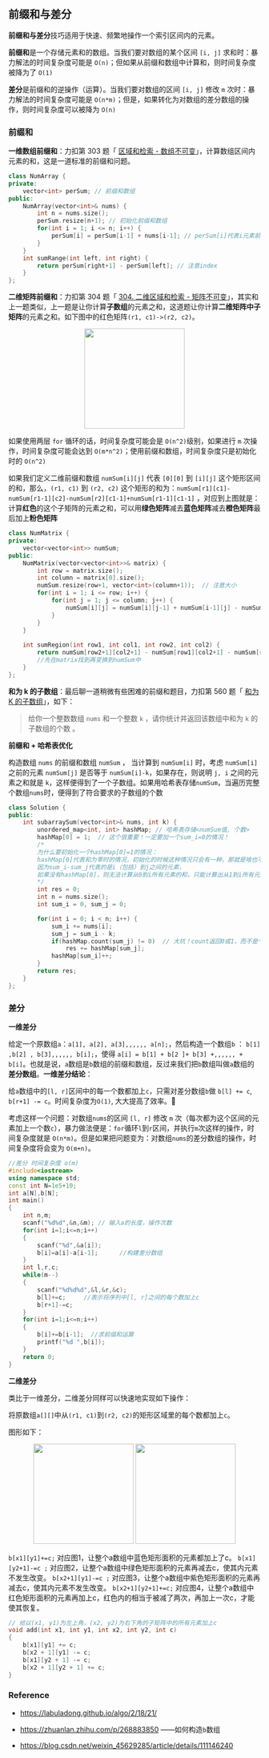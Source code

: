 ## 前缀和与差分

**前缀和与差分**技巧适用于快速、频繁地操作一个索引区间内的元素。

**前缀和**是一个存储元素和的数组。当我们要对数组的某个区间 `[i, j]` 求和时：暴力解法的时间复杂度可能是 `O(n)`；但如果从前缀和数组中计算和，则时间复杂度被降为了 `O(1)`

**差分**是前缀和的逆操作（运算）。当我们要对数组的区间 `[i, j]` 修改 `m` 次时：暴力解法的时间复杂度可能是 `O(n*m)`；但是，如果转化为对数组的差分数组的操作，则时间复杂度可以被降为 `O(n)`

### 前缀和

**一维数组前缀和**：力扣第 303 题「 [区域和检索 - 数组不可变](https://leetcode-cn.com/problems/range-sum-query-immutable/)」，计算数组区间内元素的和，这是一道标准的前缀和问题。

```C++
class NumArray {
private:
    vector<int> perSum; // 前缀和数组
public:
    NumArray(vector<int>& nums) {
        int n = nums.size();
        perSum.resize(n+1); // 初始化前缀和数组
        for(int i = 1; i <= n; i++) {
            perSum[i] = perSum[i-1] + nums[i-1]; // perSum[i]代表i元素前和
        }
    }
    int sumRange(int left, int right) {
        return perSum[right+1] - perSum[left]; // 注意index
    }
};
```

**二维矩阵前缀和**：力扣第 304 题「 [304. 二维区域和检索 - 矩阵不可变](https://leetcode-cn.com/problems/range-sum-query-2d-immutable/)」，其实和上一题类似，上一题是让你计算**子数组**的元素之和，这道题让你计算**二维矩阵中子矩阵**的元素之和。如下图中的红色矩阵`(r1, c1)->(r2, c2)`。

<div align="center"><img src="images/前缀和3.png" height=200></div>

如果使用两层 `for` 循环的话，时间复杂度可能会是 `O(n^2)`级别，如果进行 `m` 次操作，时间复杂度可能会达到 `O(m*n^2)`；使用前缀和数组，时间复杂度只是初始化时的 `O(n^2)`

如果我们定义二维前缀和数组 `numSum[i][j]` 代表 `[0][0]` 到 `[i][j]` 这个矩形区间的和，那么，`(r1, c1)` 到 `(r2, c2)` 这个矩形的和为：`numSum[r1][c1]-numSum[r1-1][c2]-numSum[r2][c1-1]+numSum[r1-1][c1-1]` ，对应到上图就是：计算**红色**的这个子矩阵的元素之和，可以用**绿色矩阵**减去**蓝色矩阵**减去**橙色矩阵**最后加上**粉色矩阵**

```C++
class NumMatrix {
private:
    vector<vector<int>> numSum;
public:
    NumMatrix(vector<vector<int>>& matrix) {
        int row = matrix.size();
        int column = matrix[0].size();
        numSum.resize(row+1, vector<int>(column+1));  // 注意大小
        for(int i = 1; i <= row; i++) {
            for(int j = 1; j <= column; j++) {
                numSum[i][j] = numSum[i][j-1] + numSum[i-1][j] - numSum[i-1][j-1] + matrix[i-1][j-1];
            }
        }
    }
    
    int sumRegion(int row1, int col1, int row2, int col2) {
        return numSum[row2+1][col2+1] - numSum[row1][col2+1] - numSum[row2+1][col1] + numSum[row1][col1]; // 注意坐标的变换
        //先在matrix找到再变换到numSum中
    }
};
```

**和为 k 的子数组**：最后聊一道稍微有些困难的前缀和题目，力扣第 560 题「 [和为 K 的子数组](https://leetcode-cn.com/problems/subarray-sum-equals-k/)」，如下：

> 给你一个整数数组 `nums` 和一个整数 `k` ，请你统计并返回该数组中和为 `k` 的子数组的个数 。

**前缀和 + 哈希表优化**

构造数组 `nums` 的前缀和数组 `numSum` ， 当计算到 `numSum[i]`  时，考虑 `numSum[i]` 之前的元素 `numSum[j]` 是否等于 `numSum[i]-k`，如果存在，则说明 `j, i` 之间的元素之和就是 `k`，这样便得到了一个子数组。如果用哈希表存储`numSum`，当遍历完整个数组`nums`时，便得到了符合要求的子数组的个数

```C++
class Solution {
public:
    int subarraySum(vector<int>& nums, int k) {
        unordered_map<int, int> hashMap; // 哈希表存储<numSum值, 个数>
        hashMap[0] = 1;  // 这个很重要！一定要加一个sum_i=0的情况！
        /* 
        为什么要初始化一个hashMap[0]=1的情况：
        hashMap[0]代表和为零时的情况，初始化的时候这种情况只会有一种，那就是啥也不加
        因为sum_i-sum_j代表的是i（包括）到j之间的元素，
        如果没有hashMap[0]，则无法计算从0到i所有元素的和，只能计算出从1到i所有元素的和
        */
        int res = 0;
        int n = nums.size();
        int sum_i = 0, sum_j = 0;

        for(int i = 0; i < n; i++) {
            sum_i += nums[i];
            sum_j = sum_i - k;
            if(hashMap.count(sum_j) != 0)  // 大坑！count返回0或1，而不是个数
                res += hashMap[sum_j];
            hashMap[sum_i]++;
        }
        return res;
    }
};
```

### 差分

**一维差分**

给定一个原数组`a`：`a[1], a[2], a[3],,,,,, a[n];`，然后构造一个数组`b` ： `b[1] ,b[2] , b[3],,,,,, b[i];`，使得 `a[i] = b[1] + b[2 ]+ b[3] +,,,,,, + b[i]`。也就是说，`a`数组是`b`数组的前缀和数组，反过来我们把`b`数组叫做`a`数组的**差分数组**。**一维差分结论**：

给`a`数组中的`[l, r]`区间中的每一个数都加上`c`，只需对差分数组`b`做 `b[l] += c`, `b[r+1] -= c`。时间复杂度为`O(1)`, 大大提高了效率。🎉

考虑这样一个问题：对数组`nums`的区间 `[l, r]` 修改 `m` 次（每次都为这个区间的元素加上一个数`c`），暴力做法便是：`for`循环`l`到`r`区间，并执行`m`次这样的操作，时间复杂度就是 `O(n*m)`。但是如果把问题变为：对数组`nums`的差分数组的操作，时间复杂度将会变为 `O(m+n)`。

```C++
//差分 时间复杂度 o(m)
#include<iostream>
using namespace std;
const int N=1e5+10;
int a[N],b[N]; 
int main()
{
    int n,m;
    scanf("%d%d",&n,&m); // 输入a的长度，操作次数
    for(int i=1;i<=n;i++) 
    {
        scanf("%d",&a[i]);
        b[i]=a[i]-a[i-1];      //构建差分数组
    }
    int l,r,c;
    while(m--)
    {
        scanf("%d%d%d",&l,&r,&c);
        b[l]+=c;     //表示将序列中[l, r]之间的每个数加上c
        b[r+1]-=c;
    }
    for(int i=1;i<=n;i++) 
    {
        b[i]+=b[i-1];  //求前缀和运算
        printf("%d ",b[i]);
    }
    return 0;
}
```

**二维差分**

类比于一维差分，二维差分同样可以快速地实现如下操作：

将原数组`a[][]`中从`(r1, c1)`到`(r2, c2)`的矩形区域里的每个数都加上`c`。

图形如下：

<div align="center">
    <img src="images/差分2.png" height=200>
    <img src="images/差分23.png" height=200>
</div>

`b[x1][y1]+=c;` 对应图1，让整个a数组中蓝色矩形面积的元素都加上了c。
`b[x1][y2+1]-=c ;` 对应图2，让整个a数组中绿色矩形面积的元素再减去c，使其内元素不发生改变。
`b[x2+1][y1]-=c ;` 对应图3，让整个a数组中紫色矩形面积的元素再减去c，使其内元素不发生改变。
`b[x2+1][y2+1]+=c;` 对应图4，让整个a数组中红色矩形面积的元素再加上c，红色内的相当于被减了两次，再加上一次c，才能使其恢复。

```C++
// 给以(x1, y1)为左上角，(x2, y2)为右下角的子矩阵中的所有元素加上c
void add(int x1, int y1, int x2, int y2, int c)
{
    b[x1][y1] += c;
    b[x2 + 1][y1] -= c;
    b[x1][y2 + 1] -= c;
    b[x2 + 1][y2 + 1] += c;
}
```

### Reference

- https://labuladong.github.io/algo/2/18/21/

- https://zhuanlan.zhihu.com/p/268883850 ——如何构造`b`数组

- https://blog.csdn.net/weixin_45629285/article/details/111146240

